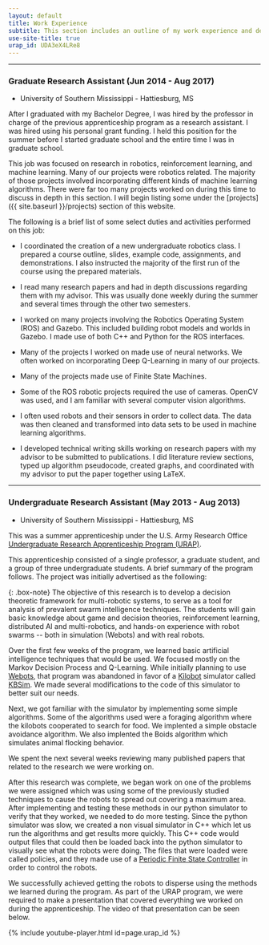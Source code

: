 ```yaml
---
layout: default
title: Work Experience
subtitle: This section includes an outline of my work experience and details of the various things I worked on.
use-site-title: true
urap_id: UDA3eX4LRe8
---
```


***

### Graduate Research Assistant (Jun 2014 - Aug 2017)

 - University of Southern Mississippi - Hattiesburg, MS

 After I graduated with my Bachelor Degree, I was hired by the professor in charge of the previous apprenticeship program as a research assistant. I was hired using his personal grant funding. I held this position for the summer before I started graduate school and the entire time I was in graduate school.

 This job was focused on research in robotics, reinforcement learning, and machine learning. Many of our projects were robotics related. The majority of those projects involved incorporating different kinds of machine learning algorithms.  There were far too many projects worked on during this time to discuss in depth in this section. I will begin listing some under the [projects]({{ site.baseurl }}/projects) section of this website.

 The following is a brief list of some select duties and activities performed on this job:

 - I coordinated the creation of a new undergraduate robotics class. I prepared a course outline, slides, example code, assignments, and demonstrations. I also instructed the majority of the first run of the course using the prepared materials.

 - I read many research papers and had in depth discussions regarding them with my advisor. This was usually done weekly during the summer and several times through the other two semesters.

 - I worked on many projects involving the Robotics Operating System (ROS) and Gazebo. This included building robot models and worlds in Gazebo. I made use of both C++ and Python for the ROS interfaces.

 - Many of the projects I worked on made use of neural networks. We often worked on incorporating Deep Q-Learning in many of our projects.

 - Many of the projects made use of Finite State Machines.

 - Some of the ROS robotic projects required the use of cameras. OpenCV was used, and I am familiar with several computer vision algorithms.

 - I often used robots and their sensors in order to collect data. The data was then cleaned and transformed into data sets to be used in machine learning algorithms.

 - I developed technical writing skills working on research papers with my advisor to be submitted to publications. I did literature review sections, typed up algorithm pseudocode, created graphs, and coordinated with my advisor to put the paper together using LaTeX.

 ***

### Undergraduate Research Assistant (May 2013 - Aug 2013)

 - University of Southern Mississippi - Hattiesburg, MS

This was a summer apprenticeship under the U.S. Army Research Office [Undergraduate Research Apprenticeship Program (URAP)](http://www.usaeop.com/programs/apprenticeships/urap/).

This apprenticeship consisted of a single professor, a graduate student, and a group of three undergraduate students. A brief summary of the program follows. The project was initially advertised as the following:

{: .box-note}
The objective of this research is to develop a decision theoretic framework for multi-robotic systems, to serve as a tool for analysis of prevalent swarm intelligence techniques. The students will gain basic knowledge about game and decision theories, reinforcement learning, distributed AI and multi-robotics, and hands-on experience with robot swarms -- both in simulation (Webots) and with real robots.

Over the first few weeks of the program, we learned basic artificial intelligence techniques that would be used. We focused mostly on the Markov Decision Process and Q-Learning. While initially planning to use [Webots](https://en.wikipedia.org/wiki/Webots), that program was abandoned in favor of a [Kilobot](https://en.wikipedia.org/wiki/Kilobot) simulator called [KBSim](https://github.com/ajhalme/kbsim). We made several modifications to the code of this simulator to better suit our needs. 

Next, we got familiar with the simulator by implementing some simple algorithms. Some of the algorithms used were a foraging algorithm where the kilobots cooperated to search for food. We implented a simple obstacle avoidance algorithm. We also implented the Boids algorithm which simulates animal flocking behavior.

We spent the next several weeks reviewing many published papers that related to the research we were working on.

After this research was complete, we began work on one of the problems we were assigned which was using some of the previously studied techniques to cause the robots to spread out covering a maximum area. After implementing and testing these methods in our python simulator to verify that they worked, we needed to do more testing. Since the python simulator was slow, we created a non visual simulator in C++ which let us run the algorithms and get results more quickly. This C++ code would output files that could then be loaded back into the python simulator to visually see what the robots were doing. The files that were loaded were called policies, and they made use of a [Periodic Finite State Controller](https://papers.nips.cc/paper/4297-periodic-finite-state-controllers-for-efficient-pomdp-and-dec-pomdp-planning.pdf) in order to control the robots.

We successfully achieved getting the robots to disperse using the methods we learned during the program. As part of the URAP program, we were required to make a presentation that covered everything we worked on during the apprenticeship. The video of that presentation can be seen below. 

{% include youtube-player.html id=page.urap_id %}
